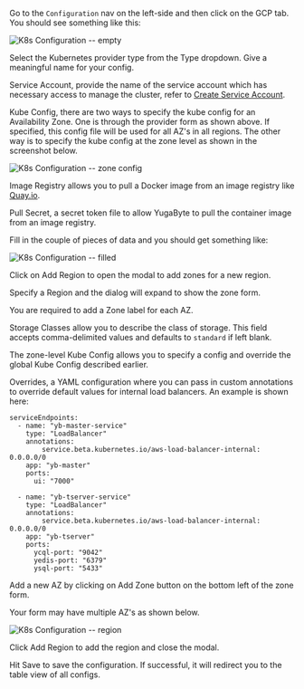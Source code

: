 Go to the `Configuration` nav on the left-side and then click on the GCP tab. You should see
something like this:

<img title="K8s Configuration -- empty" alt="K8s Configuration -- empty" class="expandable-image" src="/images/ee/k8s-setup/k8s-configure-empty.png" />

Select the Kubernetes provider type from the Type dropdown.
Give a meaningful name for your config.

Service Account, provide the name of the service account which has necessary access to manage
the cluster, refer to [Create Service Account](/deploy/kubernetes/helm-chart/#create-service-account).

Kube Config, there are two ways to specify the kube config for an Availability Zone. One is through the provider form as shown above. If specified, this config file will be used for all AZ's in all regions. The other way is to specify the kube config at the zone level as shown in the screenshot below.

<img title="K8s Configuration -- zone config" alt="K8s Configuration -- zone config" class="expandable-image" src="/images/ee/k8s-setup/k8s-az-kubeconfig.png" />

Image Registry allows you to pull a Docker image from an image registry like [Quay.io](https://quay.io/).

Pull Secret, a secret token file to allow YugaByte to pull the container image from an image registry.

Fill in the couple of pieces of data and you should get something like:

<img title="K8s Configuration -- filled" alt="K8s Configuration -- filled" class="expandable-image" src="/images/ee/k8s-setup/k8s-configure-filled.png" />

Click on Add Region to open the modal to add zones for a new region.

Specify a Region and the dialog will expand to show the zone form.

You are required to add a Zone label for each AZ.

Storage Classes allow you to describe the class of storage. This field accepts comma-delimited values and defaults to `standard` if left blank.

The zone-level Kube Config allows you to specify a config and override the global Kube Config described earlier.

Overrides, a YAML configuration where you can pass in custom annotations to override default values for internal load balancers. An example is shown here:

```
serviceEndpoints:
  - name: "yb-master-service"
    type: "LoadBalancer"
    annotations:
        service.beta.kubernetes.io/aws-load-balancer-internal: 0.0.0.0/0
    app: "yb-master"
    ports:
      ui: "7000"

  - name: "yb-tserver-service"
    type: "LoadBalancer"
    annotations:
        service.beta.kubernetes.io/aws-load-balancer-internal: 0.0.0.0/0
    app: "yb-tserver"
    ports:
      ycql-port: "9042"
      yedis-port: "6379"
      ysql-port: "5433"
```

Add a new AZ by clicking on Add Zone button on the bottom left of the zone form.

Your form may have multiple AZ's as shown below.

<img title="K8s Configuration -- region" alt="K8s Configuration -- region" class="expandable-image" src="/images/ee/k8s-setup/k8s-add-region-flow.png" />

Click Add Region to add the region and close the modal.

Hit Save to save the configuration. If successful, it will redirect you to the table view of all configs.
